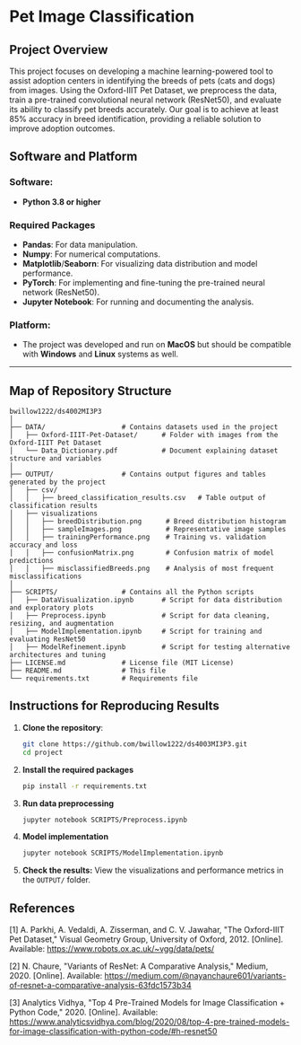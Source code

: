 # Pet Image Classification

## Project Overview
This project focuses on developing a machine learning-powered tool to assist adoption centers in identifying the breeds of pets (cats and dogs) from images. Using the Oxford-IIIT Pet Dataset, we preprocess the data, train a pre-trained convolutional neural network (ResNet50), and evaluate its ability to classify pet breeds accurately. Our goal is to achieve at least 85% accuracy in breed identification, providing a reliable solution to improve adoption outcomes.

## Software and Platform

### Software:
- **Python 3.8 or higher**

### Required Packages
- **Pandas**: For data manipulation.  
- **Numpy**: For numerical computations.  
- **Matplotlib**/**Seaborn**: For visualizing data distribution and model performance.  
- **PyTorch**: For implementing and fine-tuning the pre-trained neural network (ResNet50).  
- **Jupyter Notebook**: For running and documenting the analysis.

### Platform:
- The project was developed and run on **MacOS** but should be compatible with **Windows** and **Linux** systems as well.

---

## Map of Repository Structure
```plaintext
bwillow1222/ds4002MI3P3
│
├── DATA/                   # Contains datasets used in the project
│   ├── Oxford-IIIT-Pet-Dataset/      # Folder with images from the Oxford-IIIT Pet Dataset
│   └── Data_Dictionary.pdf           # Document explaining dataset structure and variables
│
├── OUTPUT/                 # Contains output figures and tables generated by the project
│   ├── csv/
│   │   ├── breed_classification_results.csv   # Table output of classification results
│   ├── visualizations
│   │   ├── breedDistribution.png      # Breed distribution histogram
│   │   ├── sampleImages.png           # Representative image samples
│   │   ├── trainingPerformance.png    # Training vs. validation accuracy and loss
│   │   ├── confusionMatrix.png        # Confusion matrix of model predictions
│   │   ├── misclassifiedBreeds.png    # Analysis of most frequent misclassifications
│
├── SCRIPTS/                # Contains all the Python scripts
│   ├── DataVisualization.ipynb       # Script for data distribution and exploratory plots
│   ├── Preprocess.ipynb              # Script for data cleaning, resizing, and augmentation
│   ├── ModelImplementation.ipynb     # Script for training and evaluating ResNet50
│   ├── ModelRefinement.ipynb         # Script for testing alternative architectures and tuning
├── LICENSE.md              # License file (MIT License)
├── README.md               # This file
└── requirements.txt        # Requirements file

```
## Instructions for Reproducing Results

1. **Clone the repository**:
   ```bash
   git clone https://github.com/bwillow1222/ds4003MI3P3.git
   cd project
2. **Install the required packages**
   ```bash
   pip install -r requirements.txt
3. **Run data preprocessing**
   ```bash
   jupyter notebook SCRIPTS/Preprocess.ipynb
4. **Model implementation**
   ```bash
   jupyter notebook SCRIPTS/ModelImplementation.ipynb
5. **Check the results:**
   View the visualizations and performance metrics in the `OUTPUT/` folder.

## References
[1] A. Parkhi, A. Vedaldi, A. Zisserman, and C. V. Jawahar, "The Oxford-IIIT Pet Dataset," Visual Geometry Group, University of Oxford, 2012. [Online]. Available: https://www.robots.ox.ac.uk/~vgg/data/pets/

[2] N. Chaure, "Variants of ResNet: A Comparative Analysis," Medium, 2020. [Online]. Available: https://medium.com/@nayanchaure601/variants-of-resnet-a-comparative-analysis-63fdc1573b34

[3] Analytics Vidhya, "Top 4 Pre-Trained Models for Image Classification + Python Code," 2020. [Online]. Available: https://www.analyticsvidhya.com/blog/2020/08/top-4-pre-trained-models-for-image-classification-with-python-code/#h-resnet50
